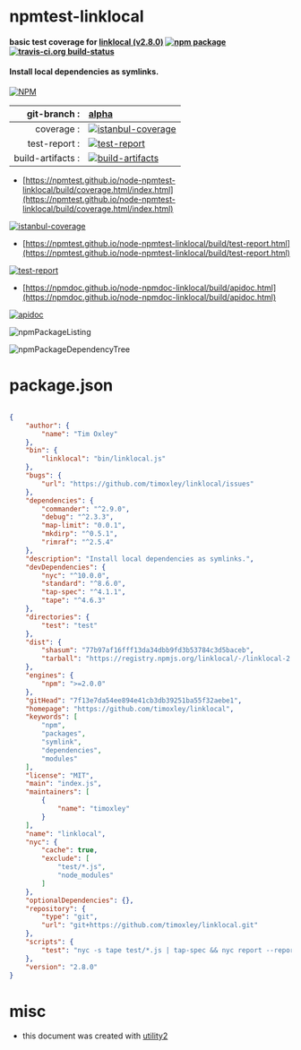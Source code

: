 # npmtest-linklocal

#### basic test coverage for  [linklocal (v2.8.0)](https://github.com/timoxley/linklocal)  [![npm package](https://img.shields.io/npm/v/npmtest-linklocal.svg?style=flat-square)](https://www.npmjs.org/package/npmtest-linklocal) [![travis-ci.org build-status](https://api.travis-ci.org/npmtest/node-npmtest-linklocal.svg)](https://travis-ci.org/npmtest/node-npmtest-linklocal)

#### Install local dependencies as symlinks.

[![NPM](https://nodei.co/npm/linklocal.png?downloads=true&downloadRank=true&stars=true)](https://www.npmjs.com/package/linklocal)

| git-branch : | [alpha](https://github.com/npmtest/node-npmtest-linklocal/tree/alpha)|
|--:|:--|
| coverage : | [![istanbul-coverage](https://npmtest.github.io/node-npmtest-linklocal/build/coverage.badge.svg)](https://npmtest.github.io/node-npmtest-linklocal/build/coverage.html/index.html)|
| test-report : | [![test-report](https://npmtest.github.io/node-npmtest-linklocal/build/test-report.badge.svg)](https://npmtest.github.io/node-npmtest-linklocal/build/test-report.html)|
| build-artifacts : | [![build-artifacts](https://npmtest.github.io/node-npmtest-linklocal/glyphicons_144_folder_open.png)](https://github.com/npmtest/node-npmtest-linklocal/tree/gh-pages/build)|

- [https://npmtest.github.io/node-npmtest-linklocal/build/coverage.html/index.html](https://npmtest.github.io/node-npmtest-linklocal/build/coverage.html/index.html)

[![istanbul-coverage](https://npmtest.github.io/node-npmtest-linklocal/build/screenCapture.buildCi.browser.%252Ftmp%252Fbuild%252Fcoverage.lib.html.png)](https://npmtest.github.io/node-npmtest-linklocal/build/coverage.html/index.html)

- [https://npmtest.github.io/node-npmtest-linklocal/build/test-report.html](https://npmtest.github.io/node-npmtest-linklocal/build/test-report.html)

[![test-report](https://npmtest.github.io/node-npmtest-linklocal/build/screenCapture.buildCi.browser.%252Ftmp%252Fbuild%252Ftest-report.html.png)](https://npmtest.github.io/node-npmtest-linklocal/build/test-report.html)

- [https://npmdoc.github.io/node-npmdoc-linklocal/build/apidoc.html](https://npmdoc.github.io/node-npmdoc-linklocal/build/apidoc.html)

[![apidoc](https://npmdoc.github.io/node-npmdoc-linklocal/build/screenCapture.buildCi.browser.%252Ftmp%252Fbuild%252Fapidoc.html.png)](https://npmdoc.github.io/node-npmdoc-linklocal/build/apidoc.html)

![npmPackageListing](https://npmtest.github.io/node-npmtest-linklocal/build/screenCapture.npmPackageListing.svg)

![npmPackageDependencyTree](https://npmtest.github.io/node-npmtest-linklocal/build/screenCapture.npmPackageDependencyTree.svg)



# package.json

```json

{
    "author": {
        "name": "Tim Oxley"
    },
    "bin": {
        "linklocal": "bin/linklocal.js"
    },
    "bugs": {
        "url": "https://github.com/timoxley/linklocal/issues"
    },
    "dependencies": {
        "commander": "^2.9.0",
        "debug": "^2.3.3",
        "map-limit": "0.0.1",
        "mkdirp": "^0.5.1",
        "rimraf": "^2.5.4"
    },
    "description": "Install local dependencies as symlinks.",
    "devDependencies": {
        "nyc": "^10.0.0",
        "standard": "^8.6.0",
        "tap-spec": "^4.1.1",
        "tape": "^4.6.3"
    },
    "directories": {
        "test": "test"
    },
    "dist": {
        "shasum": "77b97af16fff13da34dbb9fd3b53784c3d5baceb",
        "tarball": "https://registry.npmjs.org/linklocal/-/linklocal-2.8.0.tgz"
    },
    "engines": {
        "npm": ">=2.0.0"
    },
    "gitHead": "7f13e7da54ee894e41cb3db39251ba55f32aebe1",
    "homepage": "https://github.com/timoxley/linklocal",
    "keywords": [
        "npm",
        "packages",
        "symlink",
        "dependencies",
        "modules"
    ],
    "license": "MIT",
    "main": "index.js",
    "maintainers": [
        {
            "name": "timoxley"
        }
    ],
    "name": "linklocal",
    "nyc": {
        "cache": true,
        "exclude": [
            "test/*.js",
            "node_modules"
        ]
    },
    "optionalDependencies": {},
    "repository": {
        "type": "git",
        "url": "git+https://github.com/timoxley/linklocal.git"
    },
    "scripts": {
        "test": "nyc -s tape test/*.js | tap-spec && nyc report --reporter=text --reporter=html && standard"
    },
    "version": "2.8.0"
}
```



# misc
- this document was created with [utility2](https://github.com/kaizhu256/node-utility2)
